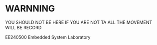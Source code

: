 WARNNING
==
YOU SHOULD NOT BE HERE IF YOU ARE NOT TA
ALL THE MOVEMENT WILL BE RECORD    

EE240500 Embedded System Laboratory
